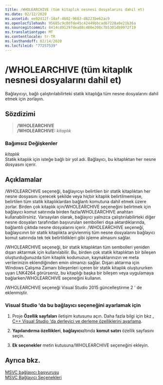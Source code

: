 ```yaml
---
title: /WHOLEARCHIVE (tüm kitaplık nesnesi dosyalarını dahil et)
ms.date: 02/12/2020
ms.assetid: ee92d12f-18af-4602-9683-d6223be62ac9
ms.openlocfilehash: 95685c9c0dfde45c42449bbcad67228a0e21b36a
ms.sourcegitcommit: 8414cd91297dea88c480e208c7b5301db9972f19
ms.translationtype: MT
ms.contentlocale: tr-TR
ms.lasthandoff: 02/14/2020
ms.locfileid: "77257539"
---
```

# <a name="wholearchive-include-all-library-object-files"></a>/WHOLEARCHIVE (tüm kitaplık nesnesi dosyalarını dahil et)

Bağlayıcıyı, bağlı çalıştırılabilirteki statik kitaplığa tüm nesne dosyalarını dahil etmek için zorlayın.

## <a name="syntax"></a>Sözdizimi

> **/WHOLEARCHIVE**\
> **/WHOLEARCHIVE:** _kitaplık_

### <a name="arguments"></a>Bağımsız Değişkenler

*kitaplık*\
Statik kitaplık için isteğe bağlı bir yol adı. Bağlayıcı, bu kitaplıktan her nesne dosyasını içerir.

## <a name="remarks"></a>Açıklamalar

/WHOLEARCHIVE seçeneği, bağlayıcıyı belirtilen bir statik kitaplıktan her nesne dosyasını içerecek şekilde veya hiçbir kitaplık belirtilmemişse, belirtilen tüm statik kitaplıklardan bağlantı komutuna dahil etmek üzere zorlar. Birden çok kitaplık için/WHOLEARCHIVE seçeneğini belirtmek için bağlayıcı komut satırında birden fazla/WHOLEARCHIVE anahtarı kullanabilirsiniz. Varsayılan olarak, bağlayıcı yalnızca çalıştırılabilirteki diğer nesne dosyaları tarafından başvurulan sembolleri dışa aktardıklarında, bağlantılı çıktıda nesne dosyalarını içerir. /WHOLEARCHIVE seçeneği, bağlayıcının bir statik kitaplıkta arşivlenmiş tüm nesne dosyalarını bağlayıcı komut satırında tek tek belirtildikleri gibi işleme almasını sağlar.

/WHOLEARCHIVE seçeneği, bir statik kitaplıktan tüm sembolleri yeniden dışarı aktarmak için kullanılabilir. Bu, birden çok statik kitaplıktan bir bileşen oluşturduğunuzda tüm kitaplık kodunuzun, kaynaklarınızın ve meta verilerinizin eklendiğinden emin olmanızı sağlar. Dışarı aktarma için Windows Çalışma Zamanı bileşenleri içeren bir statik kitaplık oluştururken uyarı LNK4264 görürseniz, bu kitaplığı başka bir bileşen veya uygulamaya bağlarken/WHOLEARCHIVE seçeneğini kullanın.

/WHOLEARCHIVE seçeneği Visual Studio 2015 güncelleştirme 2 ' de eklenmiştir.

### <a name="to-set-this-linker-option-in-visual-studio"></a>Visual Studio 'da bu bağlayıcı seçeneğini ayarlamak için

1. Proje **Özellik sayfaları** iletişim kutusunu açın. Daha fazla bilgi için bkz [. C++ Visual Studio 'da derleyici ve derleme özelliklerini ayarlama](../working-with-project-properties.md).

1. **Yapılandırma özellikleri**, **bağlayıcı**altında **komut satırı** özellik sayfasını seçin.

1. **Ek seçenekler** metin kutusuna/WHOLEARCHIVE seçeneğini ekleyin.

## <a name="see-also"></a>Ayrıca bkz.

[MSVC bağlayıcı başvurusu](linking.md)<br/>
[MSVC Bağlayıcı Seçenekleri](linker-options.md)
